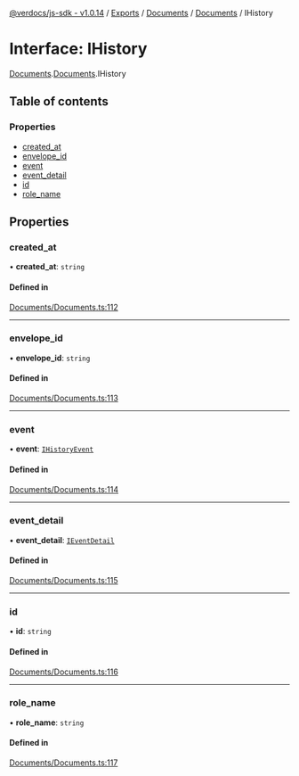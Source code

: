 [@verdocs/js-sdk - v1.0.14](../README.md) / [Exports](../modules.md) / [Documents](../modules/Documents.md) / [Documents](../modules/Documents.Documents-1.md) / IHistory

# Interface: IHistory

[Documents](../modules/Documents.md).[Documents](../modules/Documents.Documents-1.md).IHistory

## Table of contents

### Properties

- [created_at](Documents.Documents-1.IHistory.md#created_at)
- [envelope_id](Documents.Documents-1.IHistory.md#envelope_id)
- [event](Documents.Documents-1.IHistory.md#event)
- [event_detail](Documents.Documents-1.IHistory.md#event_detail)
- [id](Documents.Documents-1.IHistory.md#id)
- [role_name](Documents.Documents-1.IHistory.md#role_name)

## Properties

### created\_at

• **created\_at**: `string`

#### Defined in

[Documents/Documents.ts:112](https://github.com/Verdocs/js-sdk/blob/main/src/Documents/Documents.ts#L112)

___

### envelope\_id

• **envelope\_id**: `string`

#### Defined in

[Documents/Documents.ts:113](https://github.com/Verdocs/js-sdk/blob/main/src/Documents/Documents.ts#L113)

___

### event

• **event**: [`IHistoryEvent`](../modules/Documents.Documents-1.md#ihistoryevent)

#### Defined in

[Documents/Documents.ts:114](https://github.com/Verdocs/js-sdk/blob/main/src/Documents/Documents.ts#L114)

___

### event\_detail

• **event\_detail**: [`IEventDetail`](../modules/Documents.Documents-1.md#ieventdetail)

#### Defined in

[Documents/Documents.ts:115](https://github.com/Verdocs/js-sdk/blob/main/src/Documents/Documents.ts#L115)

___

### id

• **id**: `string`

#### Defined in

[Documents/Documents.ts:116](https://github.com/Verdocs/js-sdk/blob/main/src/Documents/Documents.ts#L116)

___

### role\_name

• **role\_name**: `string`

#### Defined in

[Documents/Documents.ts:117](https://github.com/Verdocs/js-sdk/blob/main/src/Documents/Documents.ts#L117)
